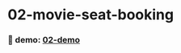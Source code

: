 # 02-movie-seat-booking

### :eyes: demo: [02-demo](https://sincerity628.github.io/back-to-simple/02-movie-seat-booking/index.html)
